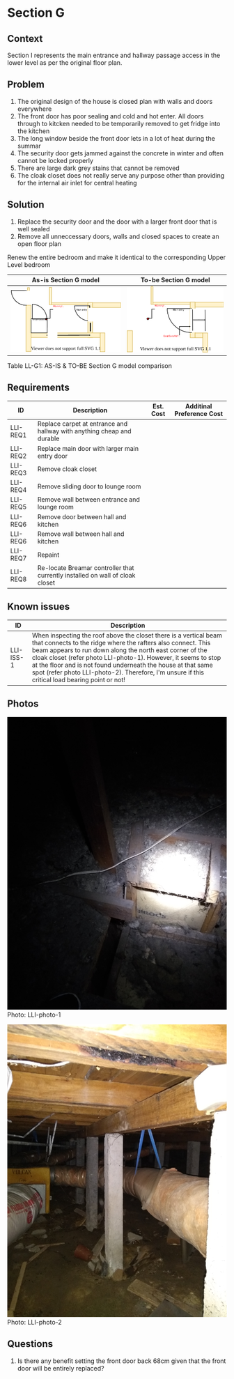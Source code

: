 # Section G

## Context
Section I represents the main entrance and hallway passage access in the lower level as per the original floor plan.

## Problem
1. The original design of the house is closed plan with walls and doors everywhere
2. The front door has poor sealing and cold and hot enter. All doors through to kitcken needed to be temporarily removed to get fridge into the kitchen
3. The long window beside the front door lets in a lot of heat during the summar 
4. The security door gets jammed against the concrete in winter and often cannot be locked properly
5. There are large dark grey stains that cannot be removed
6. The cloak closet does not really serve any purpose other than providing for the internal air inlet for central heating

## Solution
1. Replace the security door and the door with a larger front door that is well sealed
2. Remove all unneccessary doors, walls and closed spaces to create an open floor plan

Renew the entire bedroom and make it identical to the corresponding Upper Level bedroom

|As-is Section G model| To-be Section G model|
|---|---|
|![AS-IS lower-level Section G diagram](Lower-Level-AS-IS-section-I.svg)|![TO-BE lower-level Section G diagram](Lower-Level-TO-BE-section-I.svg)|
Table LL-G1: AS-IS & TO-BE Section G model comparison

## Requirements
|ID|Description|Est. Cost|Additinal Preference Cost|
|---|---|---|--|
|LLI-REQ1|Replace carpet at entrance and hallway with anything cheap and durable||
|LLI-REQ2|Replace main door with larger main entry door||
|LLI-REQ3|Remove cloak closet||
|LLI-REQ4|Remove sliding door to lounge room||
|LLI-REQ5|Remove wall between entrance and lounge room||
|LLI-REQ6|Remove door between hall and kitchen||
|LLI-REQ6|Remove wall between hall and kitchen||
|LLI-REQ7|Repaint||
|LLI-REQ8|Re-locate Breamar controller that currently installed on wall of cloak closet||

## Known issues
|ID|Description|
|---|---|
|LLI-ISS-1|When inspecting the roof above the closet there is a vertical beam that connects to the ridge where the rafters also connect. This beam appears to run down along the north east corner of the cloak closet (refer photo LLI-photo-1). However, it seems to stop at the floor and is not found underneath the house at that same spot (refer photo LLI-photo-2). Therefore, I'm unsure if this critical load bearing point or not!|

## Photos

![above cloak closet](./photos/IMG_20201010_134053722.jpg)
Photo: LLI-photo-1

![below the cloak closet](./photos/IMG_20201010_135005432.jpg)
Photo: LLI-photo-2

## Questions
1. Is there any benefit setting the front door back 68cm given that the front door will be entirely replaced?
